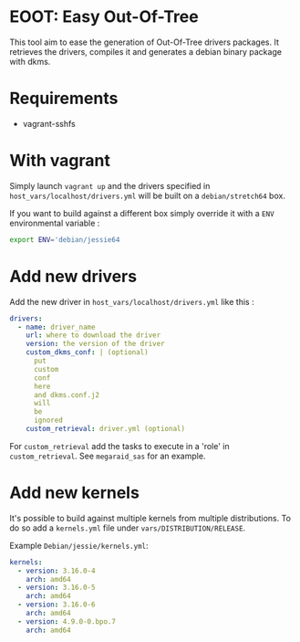 # EOOT: Easy Out-Of-Tree
This tool aim to ease the generation of Out-Of-Tree drivers packages.
It retrieves the drivers, compiles it and generates a debian binary package with
dkms.

# Requirements
* vagrant-sshfs

# With vagrant
Simply launch `vagrant up` and the drivers specified in
`host_vars/localhost/drivers.yml` will be built on a `debian/stretch64` box.

If you want to build against a different box simply override it with a `ENV`
environmental variable :
```bash
export ENV='debian/jessie64
```

# Add new drivers
Add the new driver in `host_vars/localhost/drivers.yml` like this :
```yaml
drivers:
  - name: driver_name
    url: where to download the driver
    version: the version of the driver
    custom_dkms_conf: | (optional)
      put
      custom
      conf
      here
      and dkms.conf.j2
      will
      be
      ignored
    custom_retrieval: driver.yml (optional)
```
For `custom_retrieval` add the tasks to execute in a 'role' in `custom_retrieval`.
See `megaraid_sas` for an example.

# Add new kernels
It's possible to build against multiple kernels from multiple distributions.
To do so add a `kernels.yml` file under `vars/DISTRIBUTION/RELEASE`.

Example `Debian/jessie/kernels.yml`:
```yaml
kernels:
  - version: 3.16.0-4
    arch: amd64
  - version: 3.16.0-5
    arch: amd64
  - version: 3.16.0-6
    arch: amd64
  - version: 4.9.0-0.bpo.7
    arch: amd64
```
